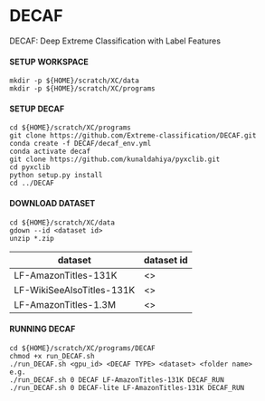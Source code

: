 # DECAF
DECAF: Deep Extreme Classification with Label Features

#### SETUP WORKSPACE
```
mkdir -p ${HOME}/scratch/XC/data 
mkdir -p ${HOME}/scratch/XC/programs
```

#### SETUP DECAF
```
cd ${HOME}/scratch/XC/programs
git clone https://github.com/Extreme-classification/DECAF.git
conda create -f DECAF/decaf_env.yml
conda activate decaf
git clone https://github.com/kunaldahiya/pyxclib.git
cd pyxclib
python setup.py install
cd ../DECAF
```

#### DOWNLOAD DATASET
```
cd ${HOME}/scratch/XC/data
gdown --id <dataset id>
unzip *.zip
```
| dataset                   | dataset id |
|---------------------------|------------|
| LF-AmazonTitles-131K      | <>         |
| LF-WikiSeeAlsoTitles-131K | <>         |
| LF-AmazonTitles-1.3M      | <>         |

#### RUNNING DECAF
```
cd ${HOME}/scratch/XC/programs/DECAF
chmod +x run_DECAF.sh
./run_DECAF.sh <gpu_id> <DECAF TYPE> <dataset> <folder name>
e.g.
./run_DECAF.sh 0 DECAF LF-AmazonTitles-131K DECAF_RUN
./run_DECAF.sh 0 DECAF-lite LF-AmazonTitles-131K DECAF_RUN

```